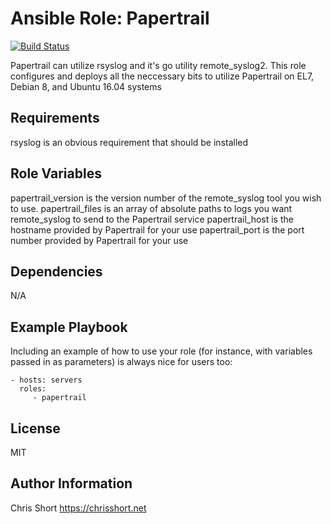 
Ansible Role: Papertrail
=========

[![Build Status](https://travis-ci.org/chris-short/ansible-role-papertrail.svg?branch=master)](https://travis-ci.org/chris-short/ansible-role-papertrail)

Papertrail can utilize rsyslog and it's go utility remote_syslog2. This role configures and deploys all the neccessary bits to utilize Papertrail on EL7, Debian 8, and Ubuntu 16.04 systems

Requirements
------------

rsyslog is an obvious requirement that should be installed

Role Variables
--------------

papertrail_version is the version number of the remote_syslog tool you wish to use.
papertrail_files is an array of absolute paths to logs you want remote_syslog to send to the Papertrail service
papertrail_host is the hostname provided by Papertrail for your use
papertrail_port is the port number provided by Papertrail for your use

Dependencies
------------

N/A

Example Playbook
----------------

Including an example of how to use your role (for instance, with variables passed in as parameters) is always nice for users too:

    - hosts: servers
      roles:
         - papertrail

License
-------

MIT

Author Information
------------------

Chris Short
https://chrisshort.net
